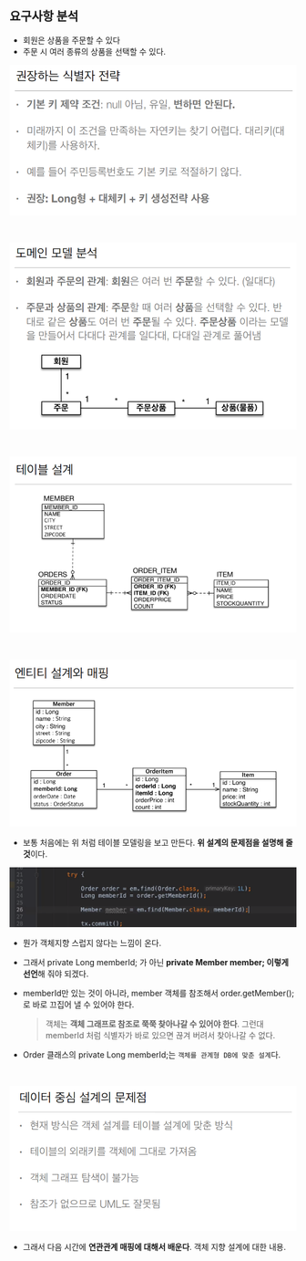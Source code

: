 ## 요구사항 분석

- 회원은 상품을 주문할 수 있다
- 주문 시 여러 종류의 상품을 선택할 수 있다.

![image-20220424223329706](./assets/image-20220424223329706.png)

<br/>

![image-20220424224129882](./assets/image-20220424224129882.png)

<br/>

![image-20220424224140333](./assets/image-20220424224140333.png)

<br/>

![image-20220424224151738](./assets/image-20220424224151738.png)

- 보통 처음에는 위 처럼 테이블 모델링을 보고 만든다. **위 설계의 문제점을 설명해 줄 것**이다.

![image-20220424232306867](./assets/image-20220424232306867.png)

- 뭔가 객체지향 스럽지 않다는 느낌이 온다. 

- 그래서 private Long memberId; 가 아닌 **private Member member; 이렇게 선언**해 줘야 되겠다.

- memberId만 있는 것이 아니라, 
  member 객체를 참조해서 order.getMember();로 바로 끄집어 낼 수 있어야 한다.

  > 객체는 **객체 그래프로 참조로 쭉쭉 찾아나갈 수 있어야 한다**. 
  > 그런대 memberId 처럼 식별자가 바로 있으면 끊겨 버려서 찾아나갈 수 없다.

-  Order 클래스의 private Long memberId;는 `객체를 관계형 DB에 맞춘 설계`다.

<br/>

![image-20220424232823166](./assets/image-20220424232823166.png)

- 그래서 다음 시간에 **연관관계 매핑에 대해서 배운다**. 객체 지향 설계에 대한 내용.

